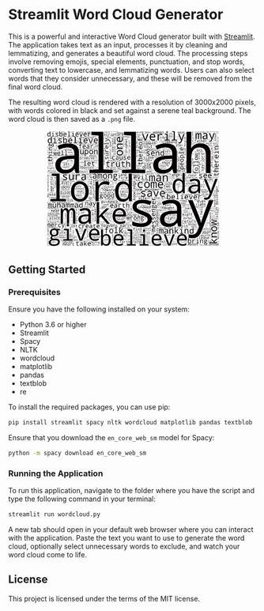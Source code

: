 # Streamlit Word Cloud Generator

This is a powerful and interactive Word Cloud generator built with [Streamlit](https://streamlit.io/). The application takes text as an input, processes it by cleaning and lemmatizing, and generates a beautiful word cloud. The processing steps involve removing emojis, special elements, punctuation, and stop words, converting text to lowercase, and lemmatizing words. Users can also select words that they consider unnecessary, and these will be removed from the final word cloud. 

The resulting word cloud is rendered with a resolution of 3000x2000 pixels, with words colored in black and set against a serene teal background. The word cloud is then saved as a `.png` file.

<p align="center">
<img width="70%" height="70%" src="Sample WordCloud.png"/>
</p>

## Getting Started

### Prerequisites

Ensure you have the following installed on your system:

- Python 3.6 or higher
- Streamlit
- Spacy
- NLTK
- wordcloud
- matplotlib
- pandas
- textblob
- re

To install the required packages, you can use pip:

```sh
pip install streamlit spacy nltk wordcloud matplotlib pandas textblob
```

Ensure that you download the `en_core_web_sm` model for Spacy:

```sh
python -m spacy download en_core_web_sm
```

### Running the Application

To run this application, navigate to the folder where you have the script and type the following command in your terminal:

```sh
streamlit run wordcloud.py
```

A new tab should open in your default web browser where you can interact with the application. Paste the text you want to use to generate the word cloud, optionally select unnecessary words to exclude, and watch your word cloud come to life.

## License

This project is licensed under the terms of the MIT license.
